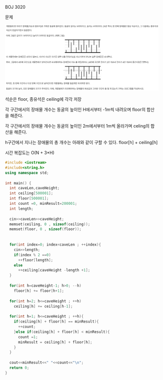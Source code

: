 BOJ 3020

문제

![예시 이미지](https://github.com/PNU-PULSE/2021-Fall/blob/main/Prefix_Sum/BOJ_3020/2.png)

석순은 floor, 종유석은 ceiling에 각각 저장

각 구간에서의 장애물 개수는 동굴의 높이인 H에서부터 -1m씩 내려오며 floor의 합산을 해준다.

각 구간에서의 장애물 개수는 동굴의 높이인 2m에서부터 1m씩 올라가며 celing의 합산을 해준다.


h구간에서 지나는 장애물의 총 개수는 아래와 같이 구할 수 있다.
floor[h] + ceiling[h]

시간 복잡도는 O(N + 3*H)

```c++
#include <iostream>
#include<string.h>
using namespace std;

int main() {
  int caveLen,caveHeight;
  int ceiling[500001];
  int floor[500001];
  int count =0, minResult=200001;
  int length;

  cin>>caveLen>>caveHeight;
  memset(ceiling, 0 , sizeof(ceiling));
  memset(floor, 0 , sizeof(floor));

  
  for(int index=0; index<caveLen ; ++index){
    cin>>length;
    if(index % 2 ==0)
      ++floor[length];
    else
      ++ceiling[caveHeight -length +1];
  }

  for(int h=caveHeight-1; h>0; --h)
    floor[h] += floor[h+1];

  for(int h=2; h<=caveHeight ; ++h)
    ceiling[h] += ceiling[h-1];

  for(int h=1; h<=caveHeight ; ++h){
    if(ceiling[h] + floor[h] == minResult){
      ++count;
    }else if(ceiling[h] + floor[h] < minResult){
      count =1;
      minResult = ceiling[h] + floor[h];
    }
  }

  cout<<minResult<<" "<<count<<"\n";
  return 0;
}
```
